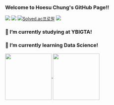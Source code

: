 ### Welcome to Hoesu Chung's GitHub Page!!

<a href="https://blog.naver.com/hoesu1999" target="_blank"><img src="https://img.shields.io/badge/BLOG-00C73C?style=flat&logo-appveyor&logo=Naver&logoColor=FFFFFF"/></a>
<a href="" target="_blank"><img src="https://img.shields.io/badge/TREECOLLECTOR@YONSEI.AC.KR-EA4335?style=flat&logo-appveyor&logo=gmail&logoColor=FFFFFF"/></a>
[![Solved.ac프로필](http://mazassumnida.wtf/api/mini/generate_badge?boj=wjdghltn10138)](https://solved.ac/wjdghltn10138)
<a href=""><img src="https://hits.seeyoufarm.com/api/count/incr/badge.svg?url=https%3A%2F%2Fgithub.com%2FHoesu%2Fhit-counter&count_bg=%234871BF&title_bg=%23000000&icon=opsgenie.svg&icon_color=%23FFFFFF&title=Visitors&edge_flat=false"/></a>
### 🔭 I’m currently studying at YBIGTA!
### 🌱 I’m currently learning Data Science!


<a href="https://github.com/anuraghazra/github-readme-stats">
  <img height=150 align="center" src="https://github-readme-stats.vercel.app/api?username=Hoesu&theme=dark" />
</a>
<a href="https://github.com/anuraghazra/convoychat">
  <img height=150 align="center" src="https://github-readme-stats.vercel.app/api/top-langs?username=Hoesu&layout=compact&langs_count=8&card_width=320&theme=dark" />
</a>
